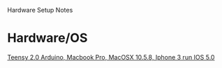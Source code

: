 Hardware Setup Notes

# Hardware/OS #

[Teensy 2.0 Arduino, Macbook Pro, MacOSX 10.5.8, Iphone 3 run IOS 5.0](teensy2_0__macosx__iphone3.md)

